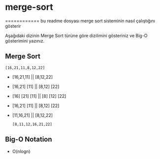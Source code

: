 # merge-sort
============
bu readme dosyası merge sort sisteminin nasıl çalıştığını gösterir 

Aşağıdaki dizinin Merge Sort türüne göre dizilimini gösteriniz ve Big-O gösterimini yazınız.

Merge Sort
-------
    [16,21,11,8,12,22]  
  
* [16,21,11]     || [8,12,22]  
* [16,21] [11]   || [8,12] [22]  
* [16] [21] [11] || [8] [12] [22]  
* [16,21] [11]   || [8,12] [22]  
* [11,16,21]     || [8,12,22]  

      [8,11,12,16,21,22]

Big-O Notation
-------
* O(nlogn)
